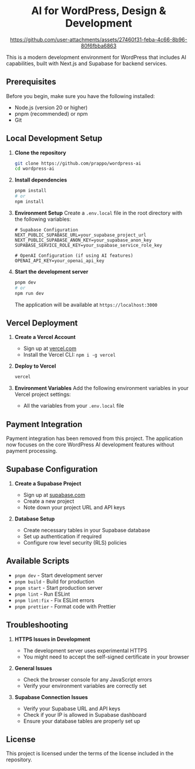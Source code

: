 <div align="center">
   
# AI for WordPress, Design & Development
   
https://github.com/user-attachments/assets/27460f31-feba-4c66-8b96-80f6fbba6863

</div>
This is a modern development environment for WordPress that includes AI capabilities, built with Next.js and Supabase for backend services.

## Prerequisites

Before you begin, make sure you have the following installed:

- Node.js (version 20 or higher)
- pnpm (recommended) or npm
- Git

## Local Development Setup

1. **Clone the repository**

   ```bash
   git clone https://github.com/prappo/wordpress-ai
   cd wordpress-ai
   ```

2. **Install dependencies**

   ```bash
   pnpm install
   # or
   npm install
   ```

3. **Environment Setup**
   Create a `.env.local` file in the root directory with the following variables:

   ```env
   # Supabase Configuration
   NEXT_PUBLIC_SUPABASE_URL=your_supabase_project_url
   NEXT_PUBLIC_SUPABASE_ANON_KEY=your_supabase_anon_key
   SUPABASE_SERVICE_ROLE_KEY=your_supabase_service_role_key

   # OpenAI Configuration (if using AI features)
   OPENAI_API_KEY=your_openai_api_key
   ```

4. **Start the development server**

   ```bash
   pnpm dev
   # or
   npm run dev
   ```

   The application will be available at `https://localhost:3000`

## Vercel Deployment

1. **Create a Vercel Account**

   - Sign up at [vercel.com](https://vercel.com)
   - Install the Vercel CLI: `npm i -g vercel`

2. **Deploy to Vercel**

   ```bash
   vercel
   ```

3. **Environment Variables**
   Add the following environment variables in your Vercel project settings:
   - All the variables from your `.env.local` file

## Payment Integration

Payment integration has been removed from this project. The application now focuses on the core WordPress AI development features without payment processing.

## Supabase Configuration

1. **Create a Supabase Project**

   - Sign up at [supabase.com](https://supabase.com)
   - Create a new project
   - Note down your project URL and API keys

2. **Database Setup**
   - Create necessary tables in your Supabase database
   - Set up authentication if required
   - Configure row level security (RLS) policies

## Available Scripts

- `pnpm dev` - Start development server
- `pnpm build` - Build for production
- `pnpm start` - Start production server
- `pnpm lint` - Run ESLint
- `pnpm lint:fix` - Fix ESLint errors
- `pnpm prettier` - Format code with Prettier

## Troubleshooting

1. **HTTPS Issues in Development**

   - The development server uses experimental HTTPS
   - You might need to accept the self-signed certificate in your browser

2. **General Issues**

   - Check the browser console for any JavaScript errors
   - Verify your environment variables are correctly set

3. **Supabase Connection Issues**
   - Verify your Supabase URL and API keys
   - Check if your IP is allowed in Supabase dashboard
   - Ensure your database tables are properly set up


## License

This project is licensed under the terms of the license included in the repository.
